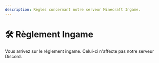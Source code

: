```yaml
---
description: Règles concernant notre serveur Minecraft Ingame.
---
```


# 🛠 Règlement Ingame

Vous arrivez sur le règlement ingame. Celui-ci n'affecte pas notre serveur Discord.
